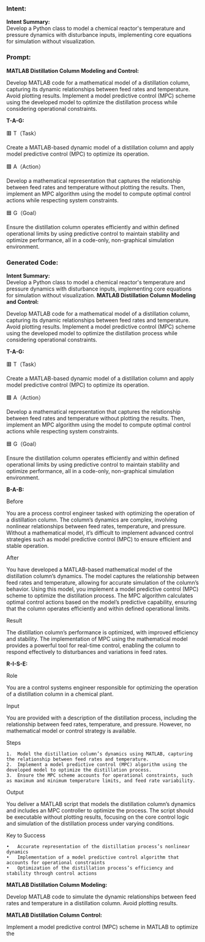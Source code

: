 ### Intent:
**Intent Summary:**  
Develop a Python class to model a chemical reactor's temperature and pressure dynamics with disturbance inputs, implementing core equations for simulation without visualization.

### Prompt:
**MATLAB Distillation Column Modeling and Control:**

Develop MATLAB code for a mathematical model of a distillation column, capturing its dynamic relationships between feed rates and temperature. Avoid plotting results.
Implement a model predictive control (MPC) scheme using the developed model to optimize the distillation process while considering operational constraints.

**T-A-G:**

🟥 T（Task）

Create a MATLAB-based dynamic model of a distillation column and apply model predictive control (MPC) to optimize its operation.

🟩 A（Action）

Develop a mathematical representation that captures the relationship between feed rates and temperature without plotting the results. Then, implement an MPC algorithm using the model to compute optimal control actions while respecting system constraints.

🟦 G（Goal）

Ensure the distillation column operates efficiently and within defined operational limits by using predictive control to maintain stability and optimize performance, all in a code-only, non-graphical simulation environment.

### Generated Code:
**Intent Summary:**  
Develop a Python class to model a chemical reactor's temperature and pressure dynamics with disturbance inputs, implementing core equations for simulation without visualization.
**MATLAB Distillation Column Modeling and Control:**

Develop MATLAB code for a mathematical model of a distillation column, capturing its dynamic relationships between feed rates and temperature. Avoid plotting results.
Implement a model predictive control (MPC) scheme using the developed model to optimize the distillation process while considering operational constraints.

**T-A-G:**

🟥 T（Task）

Create a MATLAB-based dynamic model of a distillation column and apply model predictive control (MPC) to optimize its operation.

🟩 A（Action）

Develop a mathematical representation that captures the relationship between feed rates and temperature without plotting the results. Then, implement an MPC algorithm using the model to compute optimal control actions while respecting system constraints.

🟦 G（Goal）

Ensure the distillation column operates efficiently and within defined operational limits by using predictive control to maintain stability and optimize performance, all in a code-only, non-graphical simulation environment.  

**B-A-B:**

Before

You are a process control engineer tasked with optimizing the operation of a distillation column. The column’s dynamics are complex, involving nonlinear relationships between feed rates, temperature, and pressure. Without a mathematical model, it’s difficult to implement advanced control strategies such as model predictive control (MPC) to ensure efficient and stable operation.

After

You have developed a MATLAB-based mathematical model of the distillation column’s dynamics. The model captures the relationship between feed rates and temperature, allowing for accurate simulation of the column’s behavior. Using this model, you implement a model predictive control (MPC) scheme to optimize the distillation process. The MPC algorithm calculates optimal control actions based on the model’s predictive capability, ensuring that the column operates efficiently and within defined operational limits.

Result

The distillation column’s performance is optimized, with improved efficiency and stability. The implementation of MPC using the mathematical model provides a powerful tool for real-time control, enabling the column to respond effectively to disturbances and variations in feed rates.

**R-I-S-E:**

Role

You are a control systems engineer responsible for optimizing the operation of a distillation column in a chemical plant.

Input

You are provided with a description of the distillation process, including the relationship between feed rates, temperature, and pressure. However, no mathematical model or control strategy is available.

Steps

	1.	Model the distillation column’s dynamics using MATLAB, capturing the relationship between feed rates and temperature.
	2.	Implement a model predictive control (MPC) algorithm using the developed model to optimize the distillation process.
	3.	Ensure the MPC scheme accounts for operational constraints, such as maximum and minimum temperature limits, and feed rate variability.

Output

You deliver a MATLAB script that models the distillation column’s dynamics and includes an MPC controller to optimize the process. The script should be executable without plotting results, focusing on the core control logic and simulation of the distillation process under varying conditions.

Key to Success

	•	Accurate representation of the distillation process’s nonlinear dynamics
	•	Implementation of a model predictive control algorithm that accounts for operational constraints
	•	Optimization of the distillation process’s efficiency and stability through control actions
**MATLAB Distillation Column Modeling:**

Develop MATLAB code to simulate the dynamic relationships between feed rates and temperature in a distillation column. Avoid plotting results.

**MATLAB Distillation Column Control:**

Implement a model predictive control (MPC) scheme in MATLAB to optimize the
